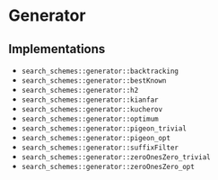 # Generator

## Implementations

- `search_schemes::generator::backtracking`
- `search_schemes::generator::bestKnown`
- `search_schemes::generator::h2`
- `search_schemes::generator::kianfar`
- `search_schemes::generator::kucherov`
- `search_schemes::generator::optimum`
- `search_schemes::generator::pigeon_trivial`
- `search_schemes::generator::pigeon_opt`
- `search_schemes::generator::suffixFilter`
- `search_schemes::generator::zeroOnesZero_trivial`
- `search_schemes::generator::zeroOnesZero_opt`
